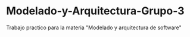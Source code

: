# Modelado-y-Arquitectura-Grupo-3
Trabajo practico para la materia "Modelado y arquitectura de software"
